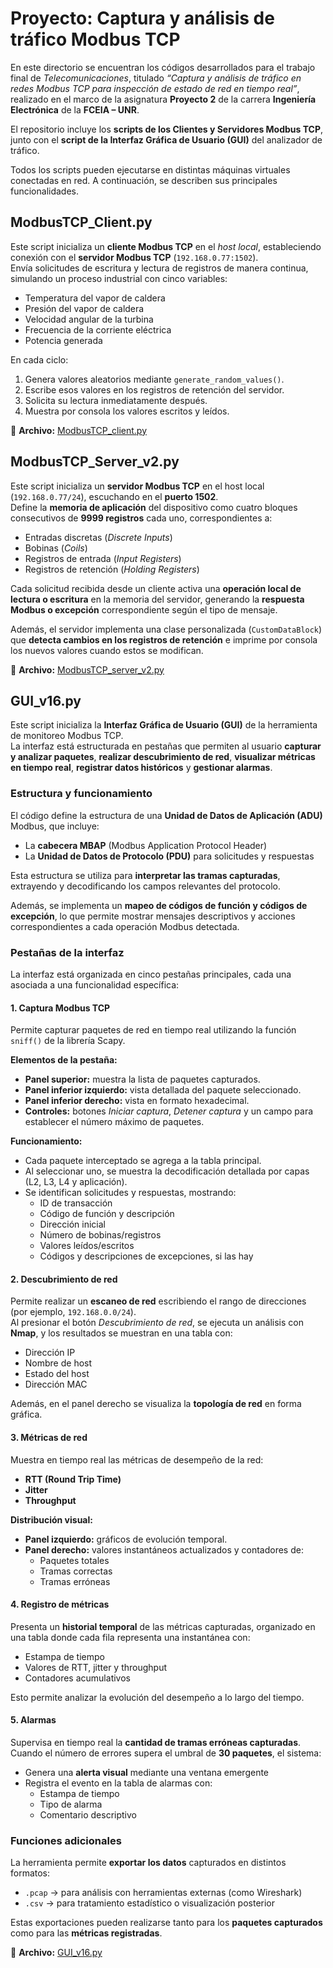 # Proyecto: Captura y análisis de tráfico Modbus TCP

En este directorio se encuentran los códigos desarrollados para el trabajo final de *Telecomunicaciones*, titulado *“Captura y análisis de tráfico en redes Modbus TCP para inspección de estado de red en tiempo real”*, realizado en el marco de la asignatura **Proyecto 2** de la carrera **Ingeniería Electrónica** de la **FCEIA – UNR**.

El repositorio incluye los **scripts de los Clientes y Servidores Modbus TCP**, junto con el **script de la Interfaz Gráfica de Usuario (GUI)** del analizador de tráfico.

Todos los scripts pueden ejecutarse en distintas máquinas virtuales conectadas en red. A continuación, se describen sus principales funcionalidades.


## ModbusTCP_Client.py

Este script inicializa un **cliente Modbus TCP** en el *host local*, estableciendo conexión con el **servidor Modbus TCP** (`192.168.0.77:1502`).  
Envía solicitudes de escritura y lectura de registros de manera continua, simulando un proceso industrial con cinco variables:

- Temperatura del vapor de caldera  
- Presión del vapor de caldera  
- Velocidad angular de la turbina  
- Frecuencia de la corriente eléctrica  
- Potencia generada  

En cada ciclo:
1. Genera valores aleatorios mediante `generate_random_values()`.  
2. Escribe esos valores en los registros de retención del servidor.  
3. Solicita su lectura inmediatamente después.  
4. Muestra por consola los valores escritos y leídos.

📄 **Archivo:** [ModbusTCP_client.py](./ModbusTCP_client.py)


## ModbusTCP_Server_v2.py

Este script inicializa un **servidor Modbus TCP** en el host local (`192.168.0.77/24`), escuchando en el **puerto 1502**.  
Define la **memoria de aplicación** del dispositivo como cuatro bloques consecutivos de **9999 registros** cada uno, correspondientes a:

- Entradas discretas (*Discrete Inputs*)
- Bobinas (*Coils*)
- Registros de entrada (*Input Registers*)
- Registros de retención (*Holding Registers*)

Cada solicitud recibida desde un cliente activa una **operación local de lectura o escritura** en la memoria del servidor, generando la **respuesta Modbus o excepción** correspondiente según el tipo de mensaje.  

Además, el servidor implementa una clase personalizada (`CustomDataBlock`) que **detecta cambios en los registros de retención** e imprime por consola los nuevos valores cuando estos se modifican.

📄 **Archivo:** [ModbusTCP_server_v2.py](./ModbusTCP_server_v2.py)


## GUI_v16.py

Este script inicializa la **Interfaz Gráfica de Usuario (GUI)** de la herramienta de monitoreo Modbus TCP.  
La interfaz está estructurada en pestañas que permiten al usuario **capturar y analizar paquetes**, **realizar descubrimiento de red**, **visualizar métricas en tiempo real**, **registrar datos históricos** y **gestionar alarmas**.


### Estructura y funcionamiento

El código define la estructura de una **Unidad de Datos de Aplicación (ADU)** Modbus, que incluye:
- La **cabecera MBAP** (Modbus Application Protocol Header)  
- La **Unidad de Datos de Protocolo (PDU)** para solicitudes y respuestas  

Esta estructura se utiliza para **interpretar las tramas capturadas**, extrayendo y decodificando los campos relevantes del protocolo.

Además, se implementa un **mapeo de códigos de función y códigos de excepción**, lo que permite mostrar mensajes descriptivos y acciones correspondientes a cada operación Modbus detectada.


### Pestañas de la interfaz

La interfaz está organizada en cinco pestañas principales, cada una asociada a una funcionalidad específica:


#### 1. Captura Modbus TCP

Permite capturar paquetes de red en tiempo real utilizando la función `sniff()` de la librería Scapy.

**Elementos de la pestaña:**
- **Panel superior:** muestra la lista de paquetes capturados.  
- **Panel inferior izquierdo:** vista detallada del paquete seleccionado.  
- **Panel inferior derecho:** vista en formato hexadecimal.  
- **Controles:** botones *Iniciar captura*, *Detener captura* y un campo para establecer el número máximo de paquetes.

**Funcionamiento:**
- Cada paquete interceptado se agrega a la tabla principal.  
- Al seleccionar uno, se muestra la decodificación detallada por capas (L2, L3, L4 y aplicación).  
- Se identifican solicitudes y respuestas, mostrando:
  - ID de transacción  
  - Código de función y descripción  
  - Dirección inicial  
  - Número de bobinas/registros  
  - Valores leídos/escritos  
  - Códigos y descripciones de excepciones, si las hay  


#### 2. Descubrimiento de red

Permite realizar un **escaneo de red** escribiendo el rango de direcciones (por ejemplo, `192.168.0.0/24`).  
Al presionar el botón *Descubrimiento de red*, se ejecuta un análisis con **Nmap**, y los resultados se muestran en una tabla con:

- Dirección IP  
- Nombre de host  
- Estado del host  
- Dirección MAC  

Además, en el panel derecho se visualiza la **topología de red** en forma gráfica.


#### 3. Métricas de red

Muestra en tiempo real las métricas de desempeño de la red:

- **RTT (Round Trip Time)**  
- **Jitter**  
- **Throughput**

**Distribución visual:**
- **Panel izquierdo:** gráficos de evolución temporal.  
- **Panel derecho:** valores instantáneos actualizados y contadores de:
  - Paquetes totales  
  - Tramas correctas  
  - Tramas erróneas  


#### 4. Registro de métricas

Presenta un **historial temporal** de las métricas capturadas, organizado en una tabla donde cada fila representa una instantánea con:
- Estampa de tiempo  
- Valores de RTT, jitter y throughput  
- Contadores acumulativos  

Esto permite analizar la evolución del desempeño a lo largo del tiempo.


#### 5. Alarmas

Supervisa en tiempo real la **cantidad de tramas erróneas capturadas**.  
Cuando el número de errores supera el umbral de **30 paquetes**, el sistema:

- Genera una **alerta visual** mediante una ventana emergente  
- Registra el evento en la tabla de alarmas con:
  - Estampa de tiempo  
  - Tipo de alarma  
  - Comentario descriptivo  


### Funciones adicionales

La herramienta permite **exportar los datos** capturados en distintos formatos:

- `.pcap` → para análisis con herramientas externas (como Wireshark)  
- `.csv` → para tratamiento estadístico o visualización posterior  

Estas exportaciones pueden realizarse tanto para los **paquetes capturados** como para las **métricas registradas**.


📄 **Archivo:** [GUI_v16.py](./GUI_v16.py)





